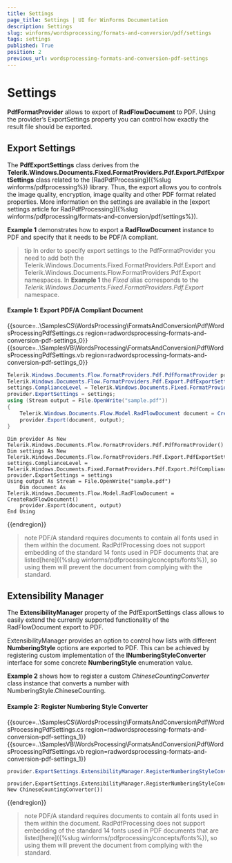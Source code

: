 ```yaml
---
title: Settings
page_title: Settings | UI for WinForms Documentation
description: Settings
slug: winforms/wordsprocessing/formats-and-conversion/pdf/settings
tags: settings
published: True
position: 2
previous_url: wordsprocessing-formats-and-conversion-pdf-settings
---
```


# Settings



__PdfFormatProvider__ allows to export of __RadFlowDocument__ to PDF. Using the provider’s ExportSettings property you can control how exactly the result file should be exported.
      

## Export Settings

The __PdfExportSettings__ class derives from the __Telerik.Windows.Documents.Fixed.FormatProviders.Pdf.Export.PdfExportSettings__ class related to the [RadPdfProcessing]({%slug winforms/pdfprocessing%}) library. Thus, the export allows you to controls the image quality, encryption, image quality and other PDF format related properties. More information on the settings are available in the [export settings article for RadPdfProcessing]({%slug winforms/pdfprocessing/formats-and-conversion/pdf/settings%}).
        

__Example 1__ demonstrates how to export a __RadFlowDocument__ instance to PDF and specify that it needs to be PDF/A compliant.
        

>tip In order to specify export settings to the PdfFormatProvider you need to add both the Telerik.Windows.Documents.Fixed.FormatProviders.Pdf.Export and Telerik.Windows.Documents.Flow.FormatProviders.Pdf.Export namespaces. In __Example 1__ the *Fixed* alias corresponds to the *Telerik.Windows.Documents.Fixed.FormatProviders.Pdf.Export* namespace.
>

#### Example 1: Export PDF/A Compliant Document

{{source=..\SamplesCS\WordsProcessing\FormatsAndConversion\Pdf\WordsProcessingPdfSettings.cs region=radwordsprocessing-formats-and-conversion-pdf-settings_0}} 
{{source=..\SamplesVB\WordsProcessing\FormatsAndConversion\Pdf\WordsProcessingPdfSettings.vb region=radwordsprocessing-formats-and-conversion-pdf-settings_0}} 

````C#
Telerik.Windows.Documents.Flow.FormatProviders.Pdf.PdfFormatProvider provider = new Telerik.Windows.Documents.Flow.FormatProviders.Pdf.PdfFormatProvider();
Telerik.Windows.Documents.Flow.FormatProviders.Pdf.Export.PdfExportSettings settings = new Telerik.Windows.Documents.Flow.FormatProviders.Pdf.Export.PdfExportSettings();
settings.ComplianceLevel = Telerik.Windows.Documents.Fixed.FormatProviders.Pdf.Export.PdfComplianceLevel.PdfA2B;
provider.ExportSettings = settings;
using (Stream output = File.OpenWrite("sample.pdf"))
{
    Telerik.Windows.Documents.Flow.Model.RadFlowDocument document = CreateRadFlowDocument();
    provider.Export(document, output);
}

````
````VB.NET
Dim provider As New Telerik.Windows.Documents.Flow.FormatProviders.Pdf.PdfFormatProvider()
Dim settings As New Telerik.Windows.Documents.Flow.FormatProviders.Pdf.Export.PdfExportSettings()
settings.ComplianceLevel = Telerik.Windows.Documents.Fixed.FormatProviders.Pdf.Export.PdfComplianceLevel.PdfA2B
provider.ExportSettings = settings
Using output As Stream = File.OpenWrite("sample.pdf")
    Dim document As Telerik.Windows.Documents.Flow.Model.RadFlowDocument = CreateRadFlowDocument()
    provider.Export(document, output)
End Using

````

{{endregion}} 

>note PDF/A standard requires documents to contain all fonts used in them within the document. RadPdfProcessing does not support embedding of the standard 14 fonts used in PDF documents that are listed[here]({%slug winforms/pdfprocessing/concepts/fonts%}), so using them will prevent the document from complying with the standard.
>

## Extensibility Manager

The __ExtensibilityManager__ property of the PdfExportSettings class allows to easily extend the currently supported functionality of the RadFlowDocument export to PDF.
        

ExtensibilityManager provides an option to control how lists with different __NumberingStyle__ options are exported to PDF. This can be achieved by registering custom implementation of the __INumberingStyleConverter__ interface for some concrete __NumberingStyle__ enumeration value.
        

__Example 2__ shows how to register a custom *ChineseCountingConverter* class instance that converts a number with NumberingStyle.ChineseCounting.

#### Example 2: Register Numbering Style Converter

{{source=..\SamplesCS\WordsProcessing\FormatsAndConversion\Pdf\WordsProcessingPdfSettings.cs region=radwordsprocessing-formats-and-conversion-pdf-settings_1}} 
{{source=..\SamplesVB\WordsProcessing\FormatsAndConversion\Pdf\WordsProcessingPdfSettings.vb region=radwordsprocessing-formats-and-conversion-pdf-settings_1}} 

````C#
provider.ExportSettings.ExtensibilityManager.RegisterNumberingStyleConverter(Telerik.Windows.Documents.Flow.Model.Lists.NumberingStyle.ChineseCounting, new ChineseCountingConverter());

````
````VB.NET
provider.ExportSettings.ExtensibilityManager.RegisterNumberingStyleConverter(Telerik.Windows.Documents.Flow.Model.Lists.NumberingStyle.ChineseCounting, New ChineseCountingConverter())

````

{{endregion}} 

>note PDF/A standard requires documents to contain all fonts used in them within the document. RadPdfProcessing does not support embedding of the standard 14 fonts used in PDF documents that are listed[here]({%slug winforms/pdfprocessing/concepts/fonts%}), so using them will prevent the document from complying with the standard.
>


